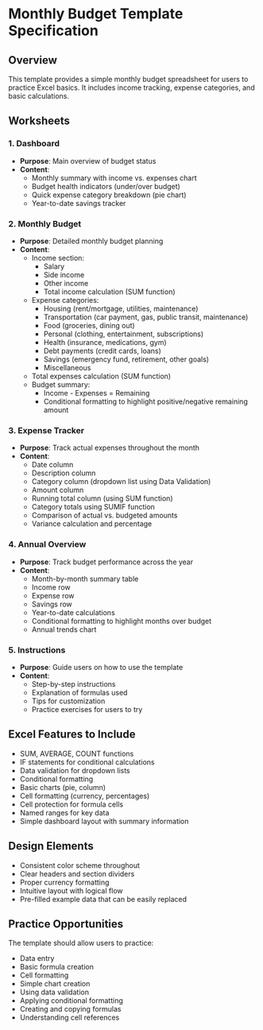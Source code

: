 # Monthly Budget Template Specification

## Overview
This template provides a simple monthly budget spreadsheet for users to practice Excel basics. It includes income tracking, expense categories, and basic calculations.

## Worksheets

### 1. Dashboard
- **Purpose**: Main overview of budget status
- **Content**:
  - Monthly summary with income vs. expenses chart
  - Budget health indicators (under/over budget)
  - Quick expense category breakdown (pie chart)
  - Year-to-date savings tracker

### 2. Monthly Budget
- **Purpose**: Detailed monthly budget planning
- **Content**:
  - Income section:
    - Salary
    - Side income
    - Other income
    - Total income calculation (SUM function)
  - Expense categories:
    - Housing (rent/mortgage, utilities, maintenance)
    - Transportation (car payment, gas, public transit, maintenance)
    - Food (groceries, dining out)
    - Personal (clothing, entertainment, subscriptions)
    - Health (insurance, medications, gym)
    - Debt payments (credit cards, loans)
    - Savings (emergency fund, retirement, other goals)
    - Miscellaneous
  - Total expenses calculation (SUM function)
  - Budget summary:
    - Income - Expenses = Remaining
    - Conditional formatting to highlight positive/negative remaining amount

### 3. Expense Tracker
- **Purpose**: Track actual expenses throughout the month
- **Content**:
  - Date column
  - Description column
  - Category column (dropdown list using Data Validation)
  - Amount column
  - Running total column (using SUM function)
  - Category totals using SUMIF function
  - Comparison of actual vs. budgeted amounts
  - Variance calculation and percentage

### 4. Annual Overview
- **Purpose**: Track budget performance across the year
- **Content**:
  - Month-by-month summary table
  - Income row
  - Expense row
  - Savings row
  - Year-to-date calculations
  - Conditional formatting to highlight months over budget
  - Annual trends chart

### 5. Instructions
- **Purpose**: Guide users on how to use the template
- **Content**:
  - Step-by-step instructions
  - Explanation of formulas used
  - Tips for customization
  - Practice exercises for users to try

## Excel Features to Include
- SUM, AVERAGE, COUNT functions
- IF statements for conditional calculations
- Data validation for dropdown lists
- Conditional formatting
- Basic charts (pie, column)
- Cell formatting (currency, percentages)
- Cell protection for formula cells
- Named ranges for key data
- Simple dashboard layout with summary information

## Design Elements
- Consistent color scheme throughout
- Clear headers and section dividers
- Proper currency formatting
- Intuitive layout with logical flow
- Pre-filled example data that can be easily replaced

## Practice Opportunities
The template should allow users to practice:
- Data entry
- Basic formula creation
- Cell formatting
- Simple chart creation
- Using data validation
- Applying conditional formatting
- Creating and copying formulas
- Understanding cell references
